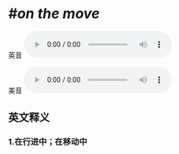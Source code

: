 # ***\#on the move*** 
英音
<audio src="./media/on the move1_AAC.aac" controls="controls"></audio>

美音
<audio src="./media/on the move1_AAC.aac" controls="controls"></audio>



  

英文释义
---
### 1.**在行进中；在移动中**  


